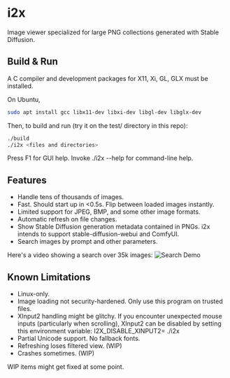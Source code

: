 # i2x
Image viewer specialized for large PNG collections generated with Stable Diffusion.

## Build & Run
A C compiler and development packages for X11, Xi, GL, GLX must be installed.

On Ubuntu,

```bash
sudo apt install gcc libx11-dev libxi-dev libgl-dev libglx-dev
```

Then, to build and run (try it on the test/ directory in this repo):

```bash
./build
./i2x <files and directories>
```

Press F1 for GUI help.
Invoke ./i2x --help for command-line help.

## Features
- Handle tens of thousands of images.
- Fast. Should start up in <0.5s.  Flip between loaded images instantly.
- Limited support for JPEG, BMP, and some other image formats.
- Automatic refresh on file changes.
- Show Stable Diffusion generation metadata contained in PNGs.  i2x intends to support stable-diffusion-webui and ComfyUI.
- Search images by prompt and other parameters.

Here's a video showing a search over 35k images:
![Search Demo](demo/search.gif)

## Known Limitations
- Linux-only.
- Image loading not security-hardened.  Only use this program on trusted files.
- XInput2 handling might be glitchy.  If you encounter unexpected mouse inputs (particularly when scrolling), XInput2 can be disabled by setting this environment variable:  I2X_DISABLE_XINPUT2= ./i2x <paths>
- Partial Unicode support.  No fallback fonts.
- Refreshing loses filtered view. (WIP)
- Crashes sometimes. (WIP)

WIP items might get fixed at some point.
